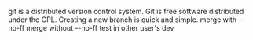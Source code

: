 git is a distributed version control system.
Git is free software distributed under the GPL.
Creating a new branch is quick and simple.
merge with --no-ff
merge without --no-ff
test in other user's dev
